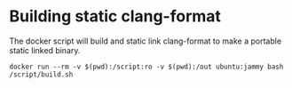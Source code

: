 # Building static clang-format

The docker script will build and static link clang-format to make a portable static linked binary.

```
docker run --rm -v $(pwd):/script:ro -v $(pwd):/out ubuntu:jammy bash /script/build.sh
```

